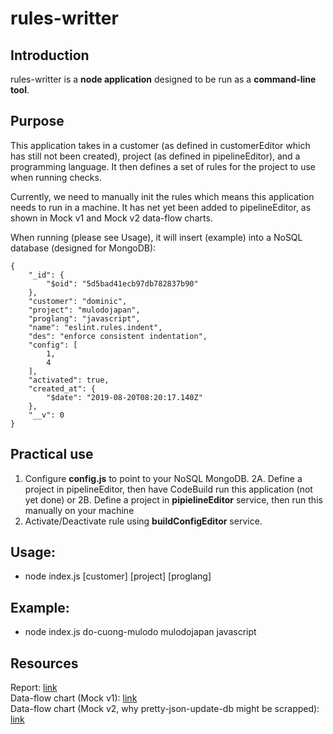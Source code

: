 # rules-writter

## Introduction
rules-writter is a **node application** designed to be run as a **command-line tool**.

## Purpose
This application takes in a customer (as defined in customerEditor which has still not been created), project (as defined in pipelineEditor), and a programming language.
It then defines a set of rules for the project to use when running checks.

Currently, we need to manually init the rules which means this application needs to run in a machine. It has net yet been added to pipelineEditor, as shown in Mock v1 and Mock v2 data-flow charts.

When running (please see Usage), it will insert (example) into a NoSQL database (designed for MongoDB):
```
{
    "_id": {
        "$oid": "5d5bad41ecb97db782837b90"
    },
    "customer": "dominic",
    "project": "mulodojapan",
    "proglang": "javascript",
    "name": "eslint.rules.indent",
    "des": "enforce consistent indentation",
    "config": [
        1,
        4
    ],
    "activated": true,
    "created_at": {
        "$date": "2019-08-20T08:20:17.140Z"
    },
    "__v": 0
}
```

## Practical use
1. Configure **config.js** to point to your NoSQL MongoDB.
2A. Define a project in pipelineEditor, then have CodeBuild run this application (not yet done)
or
2B. Define a project in **pipielineEditor** service, then run this manually on your machine 
3. Activate/Deactivate rule using **buildConfigEditor** service.

## Usage:
- node index.js [customer] [project] [proglang]

## Example:
- node index.js do-cuong-mulodo mulodojapan javascript

## Resources
Report: [link](https://drive.google.com/open?id=18L_BjK9nowfHfi2ahACJn1WImLfqN0Ur1ajtGu0mzKM)
<br>
Data-flow chart (Mock v1): [link](https://www.draw.io/#G18ELoKoZrlJEpBrpnq2yvpiAbpAMcTSRn)
<br>
Data-flow chart (Mock v2, why pretty-json-update-db might be scrapped): [link](https://drive.google.com/file/d/1zYLtaYyKWOaLcLdAh16S4oM8cmoQV9v6/view?usp=sharing)
<br>
